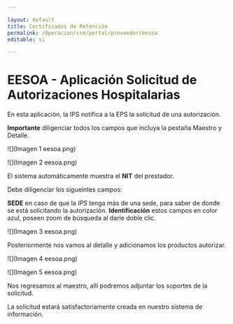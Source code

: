 ```yaml
---

layout: default
title: Certificados de Retención
permalink: /Operacion/crm/portal/proveedor/eesoa
editable: si

---
```


# EESOA - Aplicación Solicitud de Autorizaciones Hospitalarias  


En esta aplicación, la IPS notifica a la EPS la solicitud de una autorización. 

**Importante** diligenciar todos los campos que incluya la pestaña Maestro y Detalle.

![](Imagen 1 eesoa.png)

![](Imagen 2 eesoa.png)

El sistema automáticamente muestra el **NIT** del prestador.  

Debe diligenciar los sigueintes campos: 

**SEDE** en caso de que la *IPS* tenga más de una sede,  para saber de donde se está solicitando la autorización. 
**Identificación** estos campos en color azul, poseen zoom de búsqueda al darle doble clic.

![](Imagen 3 eesoa.png)

Posteriormente nos vamos al detalle y adicionamos los productos autorizar.

![](Imagen 4 eesoa.png)

![](Imagen 5 eesoa.png)

Nos regresamos al maestro, allí podremos adjuntar los soportes de la solicitud.

La solicitud estará satisfactoriamente creada en nuestro sistema de información.